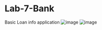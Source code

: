 # Lab-7-Bank
Basic Loan info application
![image](https://user-images.githubusercontent.com/68218730/149614787-17815fb2-4ae8-460d-9fee-e07f23205f70.png)
![image](https://user-images.githubusercontent.com/68218730/149614853-d2fe1d70-82c1-4dd9-884b-37ea2b35065c.png)

